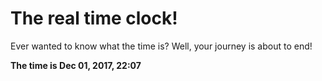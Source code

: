 # The real time clock!

Ever wanted to know what the time is? Well, your journey is about to end!

**The time is Dec 01, 2017, 22:07**